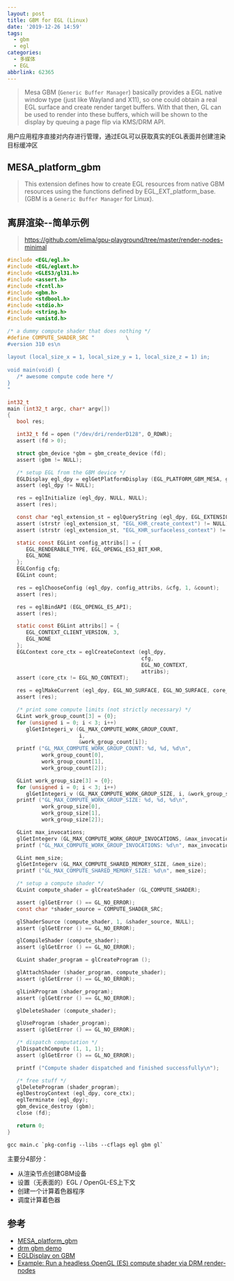 ```yaml
---
layout: post
title: GBM for EGL (Linux)
date: '2019-12-26 14:59'
tags:
  - gbm
  - egl
categories:
  - 多媒体
  - EGL
abbrlink: 62365
---
```


> Mesa GBM (`Generic Buffer Manager`) basically provides a EGL native window type (just like Wayland and X11), so one could obtain a real EGL surface and create render target buffers. With that then, GL can be used to render into these buffers, which will be shown to the display by queuing a page flip via KMS/DRM API.

用户应用程序直接对内存进行管理，通过EGL可以获取真实的EGL表面并创建渲染目标缓冲区

<!--more-->

## MESA_platform_gbm

>This extension defines how to create EGL resources from native GBM resources using the functions defined by EGL_EXT_platform_base. (GBM is a `Generic Buffer Manager` for Linux).


## 离屏渲染--简单示例

> https://github.com/elima/gpu-playground/tree/master/render-nodes-minimal

``` C
#include <EGL/egl.h>
#include <EGL/eglext.h>
#include <GLES3/gl31.h>
#include <assert.h>
#include <fcntl.h>
#include <gbm.h>
#include <stdbool.h>
#include <stdio.h>
#include <string.h>
#include <unistd.h>

/* a dummy compute shader that does nothing */
#define COMPUTE_SHADER_SRC "          \
#version 310 es\n                                                       \
                                                                        \
layout (local_size_x = 1, local_size_y = 1, local_size_z = 1) in;       \
                                                                        \
void main(void) {                                                       \
   /* awesome compute code here */                                      \
}                                                                       \
"

int32_t
main (int32_t argc, char* argv[])
{
   bool res;

   int32_t fd = open ("/dev/dri/renderD128", O_RDWR);
   assert (fd > 0);

   struct gbm_device *gbm = gbm_create_device (fd);
   assert (gbm != NULL);

   /* setup EGL from the GBM device */
   EGLDisplay egl_dpy = eglGetPlatformDisplay (EGL_PLATFORM_GBM_MESA, gbm, NULL);
   assert (egl_dpy != NULL);

   res = eglInitialize (egl_dpy, NULL, NULL);
   assert (res);

   const char *egl_extension_st = eglQueryString (egl_dpy, EGL_EXTENSIONS);
   assert (strstr (egl_extension_st, "EGL_KHR_create_context") != NULL);
   assert (strstr (egl_extension_st, "EGL_KHR_surfaceless_context") != NULL);

   static const EGLint config_attribs[] = {
      EGL_RENDERABLE_TYPE, EGL_OPENGL_ES3_BIT_KHR,
      EGL_NONE
   };
   EGLConfig cfg;
   EGLint count;

   res = eglChooseConfig (egl_dpy, config_attribs, &cfg, 1, &count);
   assert (res);

   res = eglBindAPI (EGL_OPENGL_ES_API);
   assert (res);

   static const EGLint attribs[] = {
      EGL_CONTEXT_CLIENT_VERSION, 3,
      EGL_NONE
   };
   EGLContext core_ctx = eglCreateContext (egl_dpy,
                                           cfg,
                                           EGL_NO_CONTEXT,
                                           attribs);
   assert (core_ctx != EGL_NO_CONTEXT);

   res = eglMakeCurrent (egl_dpy, EGL_NO_SURFACE, EGL_NO_SURFACE, core_ctx);
   assert (res);

   /* print some compute limits (not strictly necessary) */
   GLint work_group_count[3] = {0};
   for (unsigned i = 0; i < 3; i++)
      glGetIntegeri_v (GL_MAX_COMPUTE_WORK_GROUP_COUNT,
                       i,
                       &work_group_count[i]);
   printf ("GL_MAX_COMPUTE_WORK_GROUP_COUNT: %d, %d, %d\n",
           work_group_count[0],
           work_group_count[1],
           work_group_count[2]);

   GLint work_group_size[3] = {0};
   for (unsigned i = 0; i < 3; i++)
      glGetIntegeri_v (GL_MAX_COMPUTE_WORK_GROUP_SIZE, i, &work_group_size[i]);
   printf ("GL_MAX_COMPUTE_WORK_GROUP_SIZE: %d, %d, %d\n",
           work_group_size[0],
           work_group_size[1],
           work_group_size[2]);

   GLint max_invocations;
   glGetIntegerv (GL_MAX_COMPUTE_WORK_GROUP_INVOCATIONS, &max_invocations);
   printf ("GL_MAX_COMPUTE_WORK_GROUP_INVOCATIONS: %d\n", max_invocations);

   GLint mem_size;
   glGetIntegerv (GL_MAX_COMPUTE_SHARED_MEMORY_SIZE, &mem_size);
   printf ("GL_MAX_COMPUTE_SHARED_MEMORY_SIZE: %d\n", mem_size);

   /* setup a compute shader */
   GLuint compute_shader = glCreateShader (GL_COMPUTE_SHADER);

   assert (glGetError () == GL_NO_ERROR);
   const char *shader_source = COMPUTE_SHADER_SRC;

   glShaderSource (compute_shader, 1, &shader_source, NULL);
   assert (glGetError () == GL_NO_ERROR);

   glCompileShader (compute_shader);
   assert (glGetError () == GL_NO_ERROR);

   GLuint shader_program = glCreateProgram ();

   glAttachShader (shader_program, compute_shader);
   assert (glGetError () == GL_NO_ERROR);

   glLinkProgram (shader_program);
   assert (glGetError () == GL_NO_ERROR);

   glDeleteShader (compute_shader);

   glUseProgram (shader_program);
   assert (glGetError () == GL_NO_ERROR);

   /* dispatch computation */
   glDispatchCompute (1, 1, 1);
   assert (glGetError () == GL_NO_ERROR);

   printf ("Compute shader dispatched and finished successfully\n");

   /* free stuff */
   glDeleteProgram (shader_program);
   eglDestroyContext (egl_dpy, core_ctx);
   eglTerminate (egl_dpy);
   gbm_device_destroy (gbm);
   close (fd);

   return 0;
}
```

```
gcc main.c `pkg-config --libs --cflags egl gbm gl`
```

主要分4部分：
- 从渲染节点创建GBM设备
- 设置（无表面的）EGL / OpenGL-ES上下文
- 创建一个计算着色器程序
- 调度计算着色器

## 参考

- [MESA_platform_gbm](https://www.khronos.org/registry/EGL/extensions/MESA/EGL_MESA_platform_gbm.txt)
- [drm gbm demo](https://github.com/eyelash/tutorials/blob/master/drm-gbm.c)
- [EGLDisplay on GBM](https://stackoverflow.com/questions/20816844/egldisplay-on-gbm)
- [Example: Run a headless OpenGL (ES) compute shader via DRM render-nodes](https://blogs.igalia.com/elima/2016/10/06/example-run-an-opengl-es-compute-shader-on-a-drm-render-node/)

